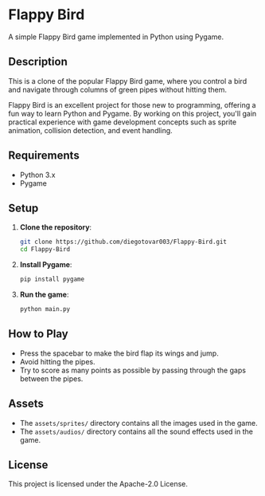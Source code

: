 # Flappy Bird

A simple Flappy Bird game implemented in Python using Pygame.

## Description

This is a clone of the popular Flappy Bird game, where you control a bird and navigate through columns of green pipes without hitting them.

Flappy Bird is an excellent project for those new to programming, offering a fun way to learn Python and Pygame. By working on this project, you'll gain practical experience with game development concepts such as sprite animation, collision detection, and event handling.

## Requirements

- Python 3.x
- Pygame

## Setup

1. **Clone the repository**:
    ```bash
    git clone https://github.com/diegotovar003/Flappy-Bird.git
    cd Flappy-Bird
    ```

2. **Install Pygame**:
    ```bash
    pip install pygame
    ```

3. **Run the game**:
    ```bash
    python main.py
    ```

## How to Play

- Press the spacebar to make the bird flap its wings and jump.
- Avoid hitting the pipes.
- Try to score as many points as possible by passing through the gaps between the pipes.

## Assets

- The `assets/sprites/` directory contains all the images used in the game.
- The `assets/audios/` directory contains all the sound effects used in the game.

## License

This project is licensed under the Apache-2.0 License.
